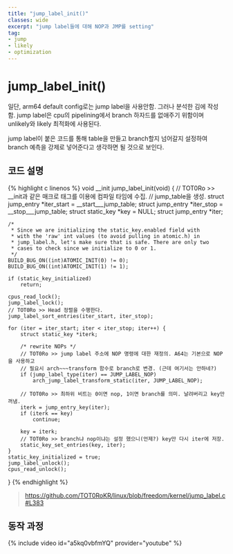 ```yaml
---
title: "jump_label_init()"
classes: wide
excerpt: "jump label들에 대해 NOP과 JMP를 setting"
tag:
- jump
- likely
- optimization
---
```


# jump_label_init()

일단, arm64 default config로는 jump label을 사용안함. 그러나 분석한 김에 작성함.
jump label은 cpu의 pipelining에서 branch 하자드를 없애주기 위함이며
unlikely와 likely 최적화에 사용된다. 

jump label이 붙은 코드를 통해 table을 만들고 branch할지 넘어갈지 설정하여
branch 예측을 강제로 넣어준다고 생각하면 될 것으로 보인다.


## 코드 설명

{% highlight c linenos %}
void __init jump_label_init(void)
{
	// TOT0Ro >> __init과 같은 매크로 태그를 이용에 컴파일 타임에 수집.
	// jump_table을 생성.
	struct jump_entry *iter_start = __start___jump_table;
	struct jump_entry *iter_stop = __stop___jump_table;
	struct static_key *key = NULL;
	struct jump_entry *iter;

	/*
	 * Since we are initializing the static_key.enabled field with
	 * with the 'raw' int values (to avoid pulling in atomic.h) in
	 * jump_label.h, let's make sure that is safe. There are only two
	 * cases to check since we initialize to 0 or 1.
	 */
	BUILD_BUG_ON((int)ATOMIC_INIT(0) != 0);
	BUILD_BUG_ON((int)ATOMIC_INIT(1) != 1);

	if (static_key_initialized)
		return;

	cpus_read_lock();
	jump_label_lock();
	// TOT0Ro >> Head 정렬을 수행한다.
	jump_label_sort_entries(iter_start, iter_stop);

	for (iter = iter_start; iter < iter_stop; iter++) {
		struct static_key *iterk;

		/* rewrite NOPs */
		// TOT0Ro >> jump label 주소에 NOP 명령에 대한 재정의. A64는 기본으로 NOP을 사용하고
		// 필요시 arch~~~transform 함수로 branch로 변경. (근데 여기서는 안하네?)
		if (jump_label_type(iter) == JUMP_LABEL_NOP)
			arch_jump_label_transform_static(iter, JUMP_LABEL_NOP);

		// TOT0Ro >> 최하위 비트는 0이면 nop, 1이면 branch를 의미. 날려버리고 key만 꺼냄.
		iterk = jump_entry_key(iter);
		if (iterk == key)
			continue;

		key = iterk;
		// TOT0Ro >> branch냐 nop이냐는 설정 했으니(언제?) key만 다시 iter에 저장.
		static_key_set_entries(key, iter);
	}
	static_key_initialized = true;
	jump_label_unlock();
	cpus_read_unlock();
}
{% endhighlight %}

> https://github.com/TOT0RoKR/linux/blob/freedom/kernel/jump_label.c#L383



## 동작 과정

{% include video id="a5kq0vbfmYQ" provider="youtube" %}



